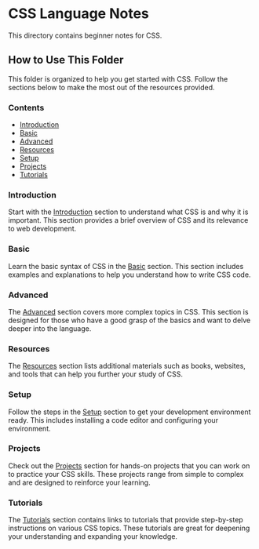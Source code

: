 # CSS Language Notes

This directory contains beginner notes for CSS.

## How to Use This Folder

This folder is organized to help you get started with CSS. Follow the sections below to make the most out of the resources provided.

### Contents

- [Introduction](#introduction)
- [Basic](#basic)
- [Advanced](#advanced)
- [Resources](#resources)
- [Setup](#setup)
- [Projects](#projects)
- [Tutorials](#tutorials)

### Introduction

Start with the [Introduction](#introduction) section to understand what CSS is and why it is important. This section provides a brief overview of CSS and its relevance to web development.

### Basic

Learn the basic syntax of CSS in the [Basic](#basic) section. This section includes examples and explanations to help you understand how to write CSS code.

### Advanced

The [Advanced](#advanced) section covers more complex topics in CSS. This section is designed for those who have a good grasp of the basics and want to delve deeper into the language.

### Resources

The [Resources](#resources) section lists additional materials such as books, websites, and tools that can help you further your study of CSS.

### Setup

Follow the steps in the [Setup](#setup) section to get your development environment ready. This includes installing a code editor and configuring your environment.

### Projects

Check out the [Projects](#projects) section for hands-on projects that you can work on to practice your CSS skills. These projects range from simple to complex and are designed to reinforce your learning.

### Tutorials

The [Tutorials](#tutorials) section contains links to tutorials that provide step-by-step instructions on various CSS topics. These tutorials are great for deepening your understanding and expanding your knowledge.

